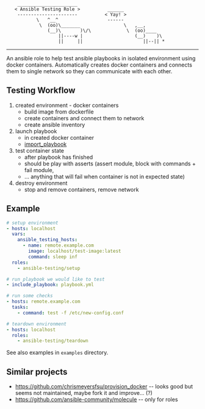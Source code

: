  ```
     ______________________
    < Ansible Testing Role >          ______
     ----------------------          < Yay! >
            \   ^__^                  ------
             \  (oo)\_______                \   ,__,
                (__)\       )\/\             \  (oo)____
                    ||----w |                   (__)    )\
                    ||     ||                      ||--|| *
```
---

An ansible role to help test ansible playbooks in isolated environment using
docker containers. Automatically creates docker containers and connects them to
single network so they can communicate with each other.

## Testing Workflow

1. created environment - docker containers
    * build image from dockerfile
    * create containers and connect them to network
    * create ansible inventory
2. launch playbook
    * in created docker container
    * [import_playbook](https://docs.ansible.com/ansible/latest/modules/import_playbook_module.html)
3. test container state
    * after playbook has finished
    * should be play with asserts (assert module, block with commands + fail
      module,
    * ... anything that will fail when container is not in expected state)
4. destroy environment
    * stop and remove containers, remove network

## Example

```yaml
# setup environment
- hosts: localhost
  vars:
    ansible_testing_hosts:
      - name: remote.example.com
        image: localhost/test-image:latest
        command: sleep inf
  roles:
    - ansible-testing/setup

# run playbook we would like to test
- include_playbook: playbook.yml

# run some checks
- hosts: remote.example.com
  tasks:
    - command: test -f /etc/new-config.conf

# teardown environment
- hosts: localhost
  roles:
    - ansible-testing/teardown
```

See also examples in `examples` directory.

## Similar projects

* https://github.com/chrismeyersfsu/provision_docker -- looks good but seems not
  maintained, maybe fork it and improve... (?)
* https://github.com/ansible-community/molecule -- only for roles
